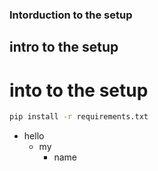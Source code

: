 ### Intorduction to the setup
## intro to the setup
# into to the setup



```bash
pip install -r requirements.txt
```

- hello
  - my
    - name